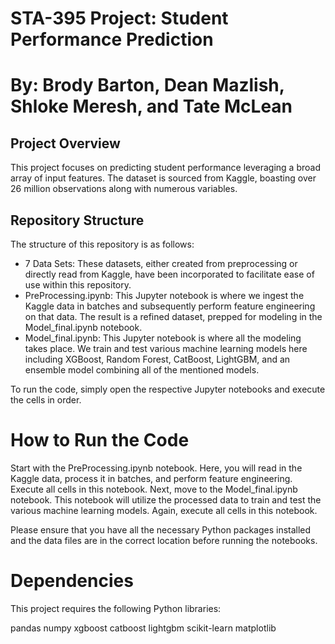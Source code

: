 
# STA-395 Project: Student Performance Prediction

# By: Brody Barton, Dean Mazlish, Shloke Meresh, and Tate McLean

## Project Overview
This project focuses on predicting student performance leveraging a broad array of input features. The dataset is sourced from Kaggle, boasting over 26 million observations along with numerous variables.

## Repository Structure
The structure of this repository is as follows:

- 7 Data Sets: These datasets, either created from preprocessing or directly read from Kaggle, have been incorporated to facilitate ease of use within this repository.
- PreProcessing.ipynb: This Jupyter notebook is where we ingest the Kaggle data in batches and subsequently perform feature engineering on that data. The result is a refined dataset, prepped for modeling in the Model_final.ipynb notebook.
- Model_final.ipynb: This Jupyter notebook is where all the modeling takes place. We train and test various machine learning models here including XGBoost, Random Forest, CatBoost, LightGBM, and an ensemble model combining all of the mentioned models.

To run the code, simply open the respective Jupyter notebooks and execute the cells in order.

# How to Run the Code
Start with the PreProcessing.ipynb notebook. Here, you will read in the Kaggle data, process it in batches, and perform feature engineering. Execute all cells in this notebook.
Next, move to the Model_final.ipynb notebook. This notebook will utilize the processed data to train and test the various machine learning models. Again, execute all cells in this notebook.

Please ensure that you have all the necessary Python packages installed and the data files are in the correct location before running the notebooks.

# Dependencies
This project requires the following Python libraries:

pandas
numpy
xgboost
catboost
lightgbm
scikit-learn
matplotlib

